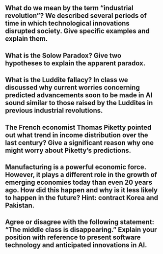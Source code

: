 ## What do we mean by the term “industrial revolution”? We described several periods of time in which technological innovations disrupted society. Give specific examples and explain them.



## What is the Solow Paradox? Give two hypotheses to explain the apparent paradox.



## What is the Luddite fallacy? In class we discussed why current worries concerning predicted advancements soon to be made in AI sound similar to those raised by the Luddites in previous industrial revolutions.



## The French economist Thomas Piketty pointed out what trend in income distribution over the last century? Give a significant reason why one might worry about Piketty’s predictions.



## Manufacturing is a powerful economic force. However, it plays a different role in the growth of emerging economies today than even 20 years ago.  How did this happen and why is it less likely to happen in the future? Hint: contract Korea and Pakistan.



## Agree or disagree with the following statement: “The middle class is disappearing.” Explain your position with reference to present software technology and anticipated innovations in AI.

